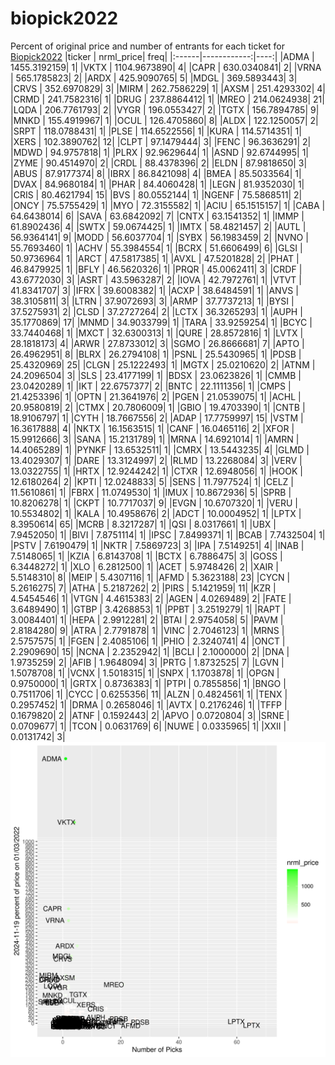 # biopick2022
Percent of original price and number of entrants for each ticket for [Biopick2022](https://twitter.com/hashtag/Biopick2022)
|ticker |   nrml_price| freq|
|:------|------------:|----:|
|ADMA   | 1455.3192159|    1|
|VKTX   | 1104.9673890|    4|
|CAPR   |  630.0340841|    2|
|VRNA   |  565.1785823|    2|
|ARDX   |  425.9090765|    5|
|MDGL   |  369.5893443|    3|
|CRVS   |  352.6970829|    3|
|MIRM   |  262.7586229|    1|
|AXSM   |  251.4293302|    4|
|CRMD   |  241.7582316|    1|
|DRUG   |  237.8864412|    1|
|MREO   |  214.0624938|   21|
|LQDA   |  206.7761793|    2|
|VYGR   |  196.0553427|    2|
|TGTX   |  156.7894785|    9|
|MNKD   |  155.4919967|    1|
|OCUL   |  126.4705860|    8|
|ALDX   |  122.1250057|    2|
|SRPT   |  118.0788431|    1|
|PLSE   |  114.6522556|    1|
|KURA   |  114.5714351|    1|
|XERS   |  102.3890762|   12|
|CLPT   |   97.1479444|    3|
|FENC   |   96.3636291|    2|
|MDWD   |   94.9757818|    1|
|PLRX   |   92.9629644|    1|
|ASND   |   92.6744995|    1|
|ZYME   |   90.4514970|    2|
|CRDL   |   88.4378396|    2|
|ELDN   |   87.9818650|    3|
|ABUS   |   87.9177374|    8|
|IBRX   |   86.8421098|    4|
|BMEA   |   85.5033564|    1|
|DVAX   |   84.9680184|    1|
|PHAR   |   84.4060428|    1|
|LEGN   |   81.9352030|    1|
|CRIS   |   80.4621794|   15|
|BVS    |   80.0552144|    1|
|NGENF  |   75.5868511|    2|
|ONCY   |   75.5755429|    1|
|MYO    |   72.3155582|    1|
|ACIU   |   65.1515157|    1|
|CABA   |   64.6438014|    6|
|SAVA   |   63.6842092|    7|
|CNTX   |   63.1541352|    1|
|IMMP   |   61.8902436|    4|
|SWTX   |   59.0674425|    1|
|IMTX   |   58.4821457|    2|
|AUTL   |   56.9364141|    9|
|MODD   |   56.6037704|    1|
|SYBX   |   56.1983459|    2|
|NVNO   |   55.7693460|    1|
|ACHV   |   55.3984554|    1|
|BCRX   |   51.6606499|    6|
|GLSI   |   50.9736964|    1|
|ARCT   |   47.5817385|    1|
|AVXL   |   47.5201828|    2|
|PHAT   |   46.8479925|    1|
|BFLY   |   46.5620326|    1|
|PRQR   |   45.0062411|    3|
|CRDF   |   43.6772030|    3|
|ASRT   |   43.5963287|    2|
|IOVA   |   42.7972761|    1|
|VTVT   |   41.8341707|    3|
|IFRX   |   39.6008382|    1|
|ACXP   |   38.6484591|    1|
|ANVS   |   38.3105811|    3|
|LTRN   |   37.9072693|    3|
|ARMP   |   37.7737213|    1|
|BYSI   |   37.5275931|    2|
|CLSD   |   37.2727264|    2|
|LCTX   |   36.3265293|    1|
|AUPH   |   35.1770869|   17|
|MNMD   |   34.9033799|    1|
|TARA   |   33.9259254|    1|
|BCYC   |   33.7440468|    1|
|MXCT   |   32.6300313|    1|
|QURE   |   28.8572816|    1|
|LVTX   |   28.1818173|    4|
|ARWR   |   27.8733012|    3|
|SGMO   |   26.8666681|    7|
|APTO   |   26.4962951|    8|
|BLRX   |   26.2794108|    1|
|PSNL   |   25.5430965|    1|
|PDSB   |   25.4320969|   25|
|CLGN   |   25.1222493|    1|
|MGTX   |   25.0210620|    2|
|ATNM   |   24.2096504|    3|
|SLS    |   23.4177199|    1|
|BDSX   |   23.0623826|    1|
|CMMB   |   23.0420289|    1|
|IKT    |   22.6757377|    2|
|BNTC   |   22.1111356|    1|
|CMPS   |   21.4253396|    1|
|OPTN   |   21.3641976|    2|
|PGEN   |   21.0539075|    1|
|ACHL   |   20.9580819|    2|
|CTMX   |   20.7806009|    1|
|GBIO   |   19.4703390|    1|
|CNTB   |   18.9106797|    1|
|CYTH   |   18.7667556|    2|
|ADAP   |   17.7759997|   15|
|VSTM   |   16.3617888|    4|
|NKTX   |   16.1563515|    1|
|CANF   |   16.0465116|    2|
|XFOR   |   15.9912666|    3|
|SANA   |   15.2131789|    1|
|MRNA   |   14.6921014|    1|
|AMRN   |   14.4065289|    1|
|PYNKF  |   13.6532511|    1|
|CMRX   |   13.5443235|    4|
|GLMD   |   13.4029307|    1|
|DARE   |   13.3124997|    2|
|RLMD   |   13.2268084|    3|
|VERV   |   13.0322755|    1|
|HRTX   |   12.9244242|    1|
|CTXR   |   12.6948056|    1|
|HOOK   |   12.6180264|    2|
|KPTI   |   12.0248833|    5|
|SENS   |   11.7977524|    1|
|CELZ   |   11.5610861|    1|
|FBRX   |   11.0749530|    1|
|IMUX   |   10.8672936|    5|
|SPRB   |   10.8206278|    1|
|CKPT   |   10.7717037|    9|
|EVGN   |   10.6707320|    1|
|VERU   |   10.5534802|    1|
|KALA   |   10.4958676|    2|
|ADCT   |   10.0004952|    1|
|LPTX   |    8.3950614|   65|
|MCRB   |    8.3217287|    1|
|QSI    |    8.0317661|    1|
|UBX    |    7.9452050|    1|
|BIVI   |    7.8751114|    1|
|IPSC   |    7.8499371|    1|
|BCAB   |    7.7432504|    1|
|PSTV   |    7.6190479|    1|
|NKTR   |    7.5869723|    3|
|IPA    |    7.5149251|    4|
|INAB   |    7.5148065|    1|
|KZIA   |    6.8143708|    1|
|BCTX   |    6.7886475|    3|
|GOSS   |    6.3448272|    1|
|XLO    |    6.2812500|    1|
|ACET   |    5.9748426|    2|
|XAIR   |    5.5148310|    8|
|MEIP   |    5.4307116|    1|
|AFMD   |    5.3623188|   23|
|CYCN   |    5.2616275|    7|
|ATHA   |    5.2187262|    2|
|PIRS   |    5.1421959|   11|
|KZR    |    4.5454546|    1|
|VTGN   |    4.4615383|    2|
|AGEN   |    4.0269489|    2|
|FATE   |    3.6489490|    1|
|GTBP   |    3.4268853|    1|
|PPBT   |    3.2519279|    1|
|RAPT   |    3.0084401|    1|
|HEPA   |    2.9912281|    2|
|BTAI   |    2.9754058|    5|
|PAVM   |    2.8184280|    9|
|ATRA   |    2.7791878|    1|
|VINC   |    2.7046123|    1|
|MRNS   |    2.5757575|    1|
|FGEN   |    2.4085106|    1|
|PHIO   |    2.3240741|    4|
|ONCT   |    2.2909690|   15|
|NCNA   |    2.2352942|    1|
|BCLI   |    2.1000000|    2|
|DNA    |    1.9735259|    2|
|AFIB   |    1.9648094|    3|
|PRTG   |    1.8732525|    7|
|LGVN   |    1.5078708|    1|
|VCNX   |    1.5018315|    1|
|SNPX   |    1.1703878|    1|
|OPGN   |    0.9750000|    1|
|GRTX   |    0.8736383|    1|
|PTPI   |    0.7855856|    1|
|BNGO   |    0.7511706|    1|
|CYCC   |    0.6255356|   11|
|ALZN   |    0.4824561|    1|
|TENX   |    0.2957452|    1|
|DRMA   |    0.2658046|    1|
|AVTX   |    0.2176246|    1|
|TFFP   |    0.1679820|    2|
|ATNF   |    0.1592443|    2|
|APVO   |    0.0720804|    3|
|SRNE   |    0.0709677|    1|
|TCON   |    0.0631769|    6|
|NUWE   |    0.0335965|    1|
|XXII   |    0.0131742|    3|
![retvspicks](biopicks.png?raw=true)
